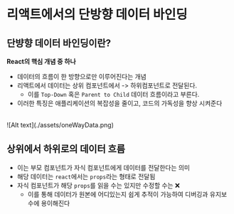 # 리액트에서의 단방향 데이터 바인딩

## 단뱡향 데이터 바인딩이란?

**React의 핵심 개념 중 하나**

- 데이터의 흐름이 한 방향으로만 이루어진다는 개념
- 리액트에서 데이터는 상위 컴포넌트에서 -> 하위컴포넌트로 전달된다.
  - 이를 `Top-Down` 혹은 `Parent to Child` 데이터 흐름이라고 부른다.
- 이러한 특징은 애플리케이션의 복잡성을 줄이고, 코드의 가독성을 향상 시켜준다

<br />
![Alt text](./assets/oneWayData.png)
<br />

## 상위에서 하위로의 데이터 흐름

- 이는 부모 컴포넌트가 자식 컴포넌트에게 데이터를 전달한다는 의미
- 해당 데이터는 `react`에서는 `props`라는 형태로 전달됨
- 자식 컴포넌트가 해당 `props`를 읽을 수는 있지만 수정할 수는 ❌
  - 이를 통해 데이터가 원본에 어디있는지 쉽게 추적이 가능하여 디버깅과 유지보수에 용이해진다
